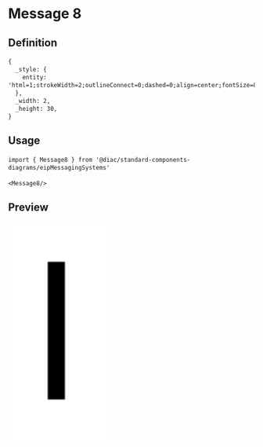 # Message 8

## Definition

```
{
  _style: { 
    entity: 'html=1;strokeWidth=2;outlineConnect=0;dashed=0;align=center;fontSize=8;shape=mxgraph.eip.message_2;fillColor=#00cc00;fontStyle=1;whiteSpace=wrap;html=1;',
  },
  _width: 2,
  _height: 30,
}
```

## Usage

```
import { Message8 } from '@diac/standard-components-diagrams/eipMessagingSystems'

<Message8/>
```

## Preview

<img src="./message-8.png" width="200"/>
